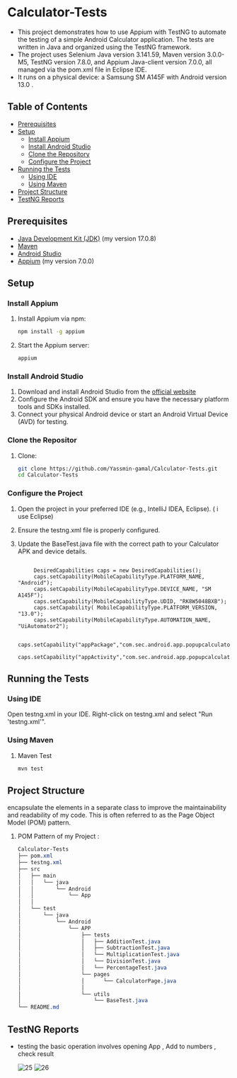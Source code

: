 # Calculator-Tests

- This project demonstrates how to use Appium with TestNG to automate the testing of a simple Android Calculator application. The tests are written in Java and organized using the TestNG framework.
- The project uses Selenium Java version 3.141.59, Maven version 3.0.0-M5, TestNG version 7.8.0, and Appium Java-client version 7.0.0, all managed via the pom.xml file in Eclipse IDE.
- It runs on a physical device: a Samsung SM A145F with Android version 13.0 .


## Table of Contents
- [Prerequisites](#prerequisites)
- [Setup](#setup)
  - [Install Appium](#install-appium)
  - [Install Android Studio](#install-android-studio)
  - [Clone the Repository](#clone-the-repository)
  - [Configure the Project](#configure-the-project)
- [Running the Tests](#running-the-tests)
  - [Using IDE](#using-ide)
  - [Using Maven](#using-maven)
- [Project Structure](#project-structure)
- [TestNG Reports](#TestNG-Reports)
 


## Prerequisites

- [Java Development Kit (JDK)](https://www.oracle.com/java/technologies/javase-jdk11-downloads.html) (my version  17.0.8)
- [Maven](https://maven.apache.org/install.html)  
- [Android Studio](https://developer.android.com/studio)
- [Appium](http://appium.io/) (my version 7.0.0)


## Setup

### Install Appium

1. Install Appium via npm:

   ```sh
   npm install -g appium

2. Start the Appium server:
      ```sh
   appium

### Install Android Studio
1. Download and install Android Studio from the [official website](https://developer.android.com/studio)
2. Configure the Android SDK and ensure you have the necessary platform tools and SDKs installed.
3. Connect your physical Android device or start an Android Virtual Device (AVD) for testing.

### Clone the Repositor
1. Clone:

   ```sh
   git clone https://github.com/Yassmin-gamal/Calculator-Tests.git
   cd Calculator-Tests

### Configure the Project
1. Open the project in your preferred IDE (e.g., IntelliJ IDEA, Eclipse). ( i use Eclipse)
2. Ensure the testng.xml file is properly configured.
3. Update the BaseTest.java file with the correct path to your Calculator APK and device details.
   
   ```java(Java)
   
        DesiredCapabilities caps = new DesiredCapabilities();
        caps.setCapability(MobileCapabilityType.PLATFORM_NAME, "Android");
        caps.setCapability(MobileCapabilityType.DEVICE_NAME, "SM A145F"); 
        caps.setCapability(MobileCapabilityType.UDID, "RK8W5048BXB");
        caps.setCapability( MobileCapabilityType.PLATFORM_VERSION, "13.0");
        caps.setCapability(MobileCapabilityType.AUTOMATION_NAME, "UiAutomator2");
        
        caps.setCapability("appPackage","com.sec.android.app.popupcalculator");
	caps.setCapability("appActivity","com.sec.android.app.popupcalculator.Calculator");

## Running the Tests

### Using IDE
   Open testng.xml in your IDE.
   Right-click on testng.xml and select "Run 'testng.xml'".

### Using Maven
1. Maven Test
   ```sh
   mvn test

## Project Structure

 encapsulate the elements in a separate class to improve the maintainability and readability of my code. This is often referred to as the Page Object Model (POM) pattern. 
 
1. POM Pattern of my Project :
   ```css
   Calculator-Tests
   ├── pom.xml
   ├── testng.xml
   ├── src
   │   ├── main
   │   │   └── java
   │   │       └── Android
   │   │           └── App
   │   │       
   │   └── test
   │       └── java
   │           └── Android
   │               └── APP
   │                   ├── tests
   │                   │   ├── AdditionTest.java
   │                   │   ├── SubtractionTest.java
   │                   │   └── MultiplicationTest.java
   │                   │   └── DivisionTest.java
   │                   │   └── PercentageTest.java
   │                   └── pages
   │                   │      └── CalculatorPage.java
   │                   │    
   │                   └── utils
   │                       └── BaseTest.java
   └── README.md


## TestNG Reports

- testing the basic operation involves opening App , Add to numbers , check result

  ![25](https://github.com/Yassmin-gamal/Calculator-Tests/assets/66153260/41086a8c-37b4-4d6a-95f7-69bc891fee06)
  ![26](https://github.com/Yassmin-gamal/Calculator-Tests/assets/66153260/be13fbc3-df18-4a17-8c34-0822b7ec5ac3)


